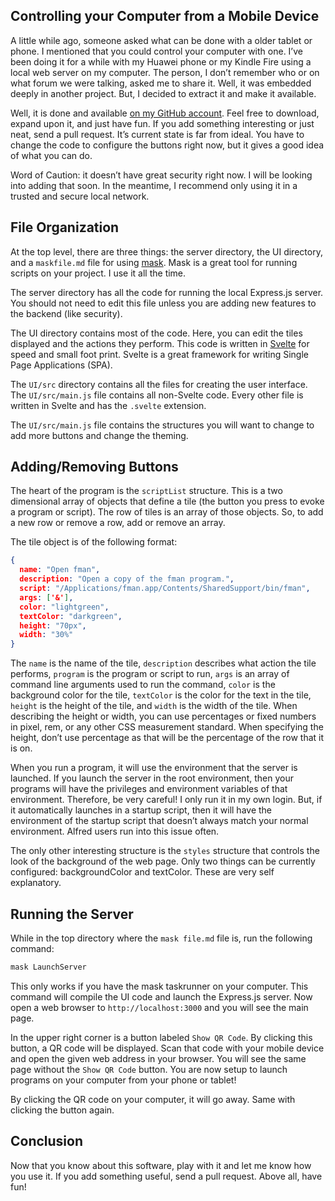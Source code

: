 ## Controlling your Computer from a Mobile Device

A little while ago, someone asked what can be done with a older tablet or phone. I mentioned that you could control your computer with one. I’ve been doing it for a while with my Huawei phone or my Kindle Fire using a local web server on my computer. The person, I don’t remember who or on what forum we were talking, asked me to share it. Well, it was embedded deeply in another project. But, I decided to extract it and make it available.

Well, it is done and available [on my GitHub account](https://github.com/raguay/SvelteScriptServer). Feel free to download, expand upon it, and just have fun. If you add something interesting or just neat, send a pull request. It’s current state is far from ideal. You have to change the code to configure the buttons right now, but it gives a good idea of what you can do.

Word of Caution: it doesn’t have great security right now. I will be looking into adding that soon. In the meantime, I recommend only using it in a trusted and secure local network.

## File Organization

At the top level, there are three things: the server directory, the UI directory, and a `maskfile.md` file for using [mask](https://github.com/jakedeichert/mask). Mask is a great tool for running scripts on your project. I use it all the time.

The server directory has all the code for running the local Express.js server. You should not need to edit this file unless you are adding new features to the backend (like security).

The UI directory contains most of the code. Here, you can edit the tiles displayed and the actions they perform. This code is written in [Svelte](https://svelte.dev/) for speed and small foot print. Svelte is a great framework for writing Single Page Applications (SPA). 

The `UI/src` directory contains all the files for creating the user interface. The  `UI/src/main.js` file contains all non-Svelte code. Every other file is written in Svelte and has the `.svelte` extension.

The `UI/src/main.js` file contains the structures you will want to change to add more buttons and change the theming.

## Adding/Removing Buttons

The heart of the program is the `scriptList` structure. This is a two dimensional array of objects that define a tile (the button you press to evoke a program or script). The row of tiles is an array of those objects. So, to add a new row or remove a row, add or remove an array. 

The tile object is of the following format:

```json
{
  name: "Open fman",
  description: "Open a copy of the fman program.",
  script: "/Applications/fman.app/Contents/SharedSupport/bin/fman",
  args: ['&'],
  color: "lightgreen",
  textColor: "darkgreen",
  height: "70px",
  width: "30%"
}
```

The `name` is the name of the tile, `description` describes what action the tile performs, `program` is the program or script to run, `args` is an array of command line arguments used to run the command, `color` is the background color for the tile, `textColor` is the color for the text in the tile, `height` is the height of the tile, and `width` is the width of the tile. When describing the height or width, you can use percentages or fixed numbers in pixel, rem, or any other CSS measurement standard. When specifying the height, don’t use percentage as that will be the percentage of the row that it is on.

When you run a program, it will use the environment that the server is launched. If you launch the server in the root environment, then your programs will have the privileges and environment variables of that environment. Therefore, be very careful! I only run it in my own login. But, if it automatically launches in a startup script, then it will have the environment of the startup script that doesn’t always match your normal environment. Alfred users run into this issue often.

The only other interesting structure is the `styles` structure that controls the look of the background of the web page. Only two things can be currently configured: backgroundColor and textColor. These are very self explanatory.

## Running the Server

While in the top directory where the `mask file.md` file is, run the following command:

```sh
mask LaunchServer
```

This only works if you have the mask taskrunner on your computer. This command will compile the UI code and launch the Express.js server. Now open a web browser to `http://localhost:3000` and you will see the main page.

In the upper right corner is a button labeled `Show QR Code`.  By clicking this button, a QR code will be displayed. Scan that code with your mobile device and open the given web address in your browser. You will see the same page without the `Show QR Code` button. You are now setup to launch programs on your computer from your phone or tablet!

By clicking the QR code on your computer, it will go away. Same with clicking the button again.

## Conclusion

Now that you know about this software, play with it and let me know how you use it. If you add something useful, send a pull request. Above all, have fun!
